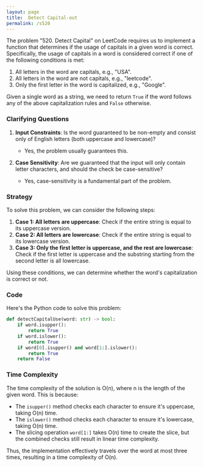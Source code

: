 ```yaml
---
layout: page
title:  Detect Capital-out
permalink: /s520
---
```


The problem "520. Detect Capital" on LeetCode requires us to implement a function that determines if the usage of capitals in a given word is correct. Specifically, the usage of capitals in a word is considered correct if one of the following conditions is met:

1. All letters in the word are capitals, e.g., "USA".
2. All letters in the word are not capitals, e.g., "leetcode".
3. Only the first letter in the word is capitalized, e.g., "Google".

Given a single word as a string, we need to return `True` if the word follows any of the above capitalization rules and `False` otherwise.

### Clarifying Questions

1. **Input Constraints**: Is the word guaranteed to be non-empty and consist only of English letters (both uppercase and lowercase)?
   - Yes, the problem usually guarantees this.
   
2. **Case Sensitivity**: Are we guaranteed that the input will only contain letter characters, and should the check be case-sensitive?
   - Yes, case-sensitivity is a fundamental part of the problem. 

### Strategy

To solve this problem, we can consider the following steps:

1. **Case 1: All letters are uppercase**: Check if the entire string is equal to its uppercase version.
2. **Case 2: All letters are lowercase**: Check if the entire string is equal to its lowercase version.
3. **Case 3: Only the first letter is uppercase, and the rest are lowercase**: Check if the first letter is uppercase and the substring starting from the second letter is all lowercase.

Using these conditions, we can determine whether the word's capitalization is correct or not.

### Code

Here's the Python code to solve this problem:

```python
def detectCapitalUse(word: str) -> bool:
    if word.isupper():
        return True
    if word.islower():
        return True
    if word[0].isupper() and word[1:].islower():
        return True
    return False
```

### Time Complexity

The time complexity of the solution is O(n), where n is the length of the given word. This is because:
- The `isupper()` method checks each character to ensure it's uppercase, taking O(n) time.
- The `islower()` method checks each character to ensure it's lowercase, taking O(n) time.
- The slicing operation `word[1:]` takes O(n) time to create the slice, but the combined checks still result in linear time complexity.

Thus, the implementation effectively travels over the word at most three times, resulting in a time complexity of O(n).